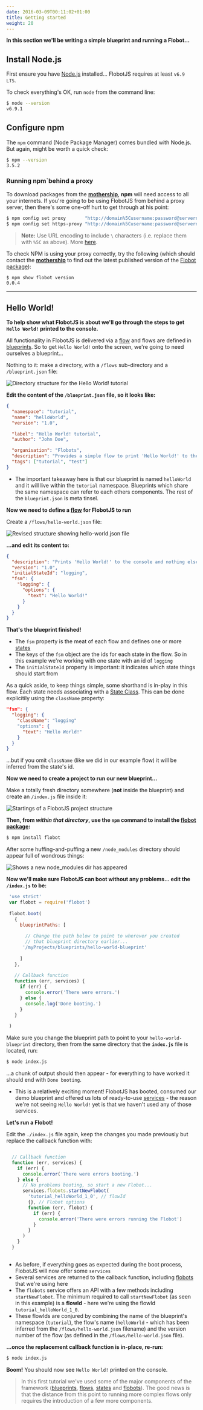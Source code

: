 ```yaml
---
date: 2016-03-09T00:11:02+01:00
title: Getting started
weight: 20
---
```

__In this section we'll be writing a simple blueprint and running a Flobot...__

## Install Node.js

First ensure you have [Node.js](https://nodejs.org/en/) installed... FlobotJS requires at least `v6.9 LTS`.

To check everything's OK, run `node` from the command line:

``` sh
$ node --version
v6.9.1
```

## Configure npm

The `npm` command (Node Package Manager) comes bundled with Node.js. But again, might be worth a quick check:

``` sh
$ npm --version
3.5.2
```

### Running npm`behind a proxy

To download packages from the __[mothership](https://www.npmjs.com/)__, __npm__ will need access to all your internets.
If you're going to be using FlobotJS from behind a proxy server, then there's some one-off hurt to get through at his point:

``` sh
$ npm config set proxy       "http://domain%5Cusername:password@servername:port/"
$ npm config set https-proxy "http://domain%5Cusername:password@servername:port/"
```

> __Note:__ Use URL encoding to include `\` characters (i.e. replace them with `%5C` as above). More [here](http://stackoverflow.com/questions/25660936/using-npm-behind-corporate-proxy-pac).

To check NPM is using your proxy correctly, try the following (which should contact the __[mothership](https://www.npmjs.com/)__ to find out the latest published version of the [Flobot package](https://www.npmjs.com/package/flobot)):

```sh
$ npm show flobot version
0.0.4
```

<hr>

## Hello World!

__To help show what FlobotJS is about we'll go through the steps to get `Hello World!` printed to the console.__

All functionality in FlobotJS is delivered via a [flow](/key-concepts/#flows) and flows are defined in [blueprints](/key-concepts/#blueprints).
So to get `Hello World!` onto the screen, we're going to need ourselves a blueprint...

Nothing to it: make a directory, with a `/flows` sub-directory and a `/blueprint.json` file:

![Directory structure for the Hello World! tutorial](/images/hello-world-directory-structure.png)

__Edit the content of the `/blueprint.json` file, so it looks like:__
 
``` json
{
  "namespace": "tutorial",
  "name": "helloWorld",
  "version": "1.0",

  "label": "Hello World! tutorial",
  "author": "John Doe",

  "organisation": "Flobots",
  "description": "Provides a simple flow to print 'Hello World!' to the console",
  "tags": ["tutorial", "test"] 
}
```

- The important takeaway here is that our blueprint is named `helloWorld` and it will live within the `tutorial` namespace. Blueprints which share the same namespace can refer to each others components. The rest of the `blueprint.json` is meta tinsel.
 
__Now we need to define a [flow](/key-concepts/#flows) for FlobotJS to run__

Create a `/flows/hello-world.json` file:

![Revised structure showing hello-world.json file](/images/hello-world-json.png)

__...and edit its content to:__

``` json
{
  "description": "Prints 'Hello World!' to the console and nothing else",
  "version": "1.0",
  "initialStateId": "logging",
  "fsm": {
    "logging": {
      "options": {
        "text": "Hello World!"
      }     
    }    
  }  
}
```

__That's the blueprint finished!__

- The `fsm` property is the meat of each flow and defines one or more [states](/key-concepts/#states)
- The keys of the `fsm` object are the ids for each state in the flow. So in this example we're working with one state with an id of `logging`
- The `initialStateId` property is important: it indicates which state things should start from

As a quick aside, to keep things simple, some shorthand is in-play in this flow.
Each state needs associating with a [State Class](/core-components/#list-of-state-classes). This can be done explicitily using the `className` property:
 
``` json
"fsm": {
  "logging": {
    "className": "logging"
    "options": {
      "text": "Hello World!"     
    }    
  }  
}
```

...but if you omit `className` (like we did in our example flow) it will be inferred from the state's id.

__Now we need to create a project to run our new blueprint...__

Make a totally fresh directory somewhere (__not__ inside the blueprint) and create an `/index.js` file inside it:

![Startings of a FlobotJS project structure](/images/hello-world-flobot.png)

__Then, from _within that directory_, use the `npm` command to install the [flobot package](https://www.npmjs.com/package/flobot):__

``` sh
$ npm install flobot
```

After some huffing-and-puffing a new `/node_modules` directory should appear full of wondrous things:

![Shows a new node_modules dir has appeared](/images/node_modules.png)

__Now we'll make sure FlobotJS can boot without any problems... edit the `/index.js` to be:__
 
``` javascript
 'use strict'
 var flobot = require('flobot')
 
 flobot.boot(
   {
     blueprintPaths: [
     
       // Change the path below to point to wherever you created
       // that blueprint directory earlier...
      '/myProjects/blueprints/hello-world-blueprint'
      
     ]
   },
   
   // Callback function
   function (err, services) { 
     if (err) {
       console.error('There were errors.')
     } else {
       console.log('Done booting.')
     }         
   }
   
 )
```
 
 Make sure you change the blueprint path to point to your `hello-world-blueprint` directory, then from the same directory that the __`index.js`__ file is located, run:
 
``` sh
$ node index.js
```

...a chunk of output should then appear - for everything to have worked it should end with `Done booting`.

- This is a relatively exciting moment! FlobotJS has booted, consumed our demo blueprint and offered us lots of ready-to-use [services](/core-components/#list-of-services) - the reason we're not seeing `Hello World!` yet is that we haven't used any of those services.

__Let's run a Flobot!__

Edit the `./index.js` file again, keep the changes you made previously but replace the callback function with:
 
``` javascript

  // Callback function
  function (err, services) {
    if (err) {
      console.error('There were errors booting.')
    } else {
      // No problems booting, so start a new Flobot...
      services.flobots.startNewFlobot(
        'tutorial_helloWorld_1_0', // flowId
        {}, // Flobot options
        function (err, flobot) {
          if (err) {
            console.error('There were errors running the Flobot')
          }
        }
      )
    }
  }
  
```

- As before, if everything goes as expected during the boot process, FlobotJS will now offer some `services`
- Several services are returned to the callback function, including [flobots](http://localhost:1313/core-components/services/flobot-flobots/) that we're using here
- The `flobots` service offers an API with a few methods including `startNewFlobot`. The minimum required to call `startNewFlobot` (as seen in this example) is a __flowId__ - here we're using the flowId `tutorial_helloWorld_1_0`.
- These flowIds are conjured by combining the name of the blueprint's namespace (`tutorial`), the flow's name (`helloWorld` - which has been inferred from the `/flows/hello-world.json` filename) and the version number of the flow (as defined in the `/flows/hello-world.json` file). 

__...once the replacement callback function is in-place, re-run:__

``` sh
$ node index.js
```

__Boom!__ You should now see `Hello World!` printed on the console.

> In this first tutorial we've used some of the major components of the framework ([blueprints](/key-concepts/#blueprints), [flows](/key-concepts/#flows), [states](/key-concepts/#states) and [flobots](/key-concepts/#flobots)). The good news is that the distance from this point to running more complex flows only requires the introduction of a few more components. 

